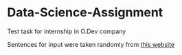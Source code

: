 # Data-Science-Assignment
Test task for internship in O.Dev company

Sentences for input were taken randomly from [this website](https://www.reuters.com/news/oddlyEnough)
